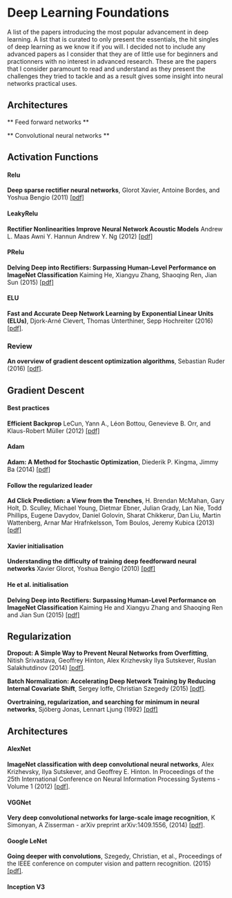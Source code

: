 # Deep Learning Foundations

A list of the papers introducing the most popular advancement in deep learning. A list that is curated to only present the essentials, the hit singles of deep learning as we know it if you will. I decided not to include any advanced papers as I consider that they are of little use for beginners and practionners with no interest in advanced research.
These are the papers that I consider paramount to read and understand as they present the challenges they tried to tackle and as a result gives some insight into neural networks practical uses.


## Architectures

** Feed forward networks **

** Convolutional neural networks **


## Activation Functions

#### Relu
**Deep sparse rectifier neural networks**, Glorot Xavier, Antoine Bordes, and Yoshua Bengio (2011) [[pdf]](http://proceedings.mlr.press/v15/glorot11a/glorot11a.pdf)

#### LeakyRelu
**Rectifier Nonlinearities Improve Neural Network Acoustic Models**  Andrew L. Maas Awni Y. Hannun Andrew Y. Ng (2012) [[pdf]](https://ai.stanford.edu/~amaas/papers/relu_hybrid_icml2013_final.pdf)

#### PRelu
**Delving Deep into Rectifiers: Surpassing Human-Level Performance on ImageNet Classification** Kaiming He, Xiangyu Zhang, Shaoqing Ren, Jian Sun (2015) [[pdf]](https://arxiv.org/pdf/1502.01852.pdf)

#### ELU
**Fast and Accurate Deep Network Learning by Exponential Linear Units (ELUs)**, Djork-Arné Clevert, Thomas Unterthiner, Sepp Hochreiter (2016) [[pdf]](https://arxiv.org/pdf/1511.07289).

### Review
**An overview of gradient descent optimization algorithms**, Sebastian Ruder (2016) [[pdf]](https://arxiv.org/pdf/1609.04747.pdf).



## Gradient Descent

#### Best practices
**Efficient Backprop** LeCun, Yann A., Léon Bottou, Genevieve B. Orr, and Klaus-Robert Müller (2012) [[pdf]](http://yann.lecun.com/exdb/publis/pdf/lecun-98b.pdf)

#### Adam
**Adam: A Method for Stochastic Optimization**, Diederik P. Kingma, Jimmy Ba (2014) [[pdf]](http://arxiv.org/abs/1412.6980)

#### Follow the regularized leader
**Ad Click Prediction: a View from the Trenches**, H. Brendan McMahan, Gary Holt, D. Sculley, Michael Young, Dietmar Ebner, Julian Grady, Lan Nie, Todd Phillips, Eugene Davydov, Daniel Golovin, Sharat Chikkerur, Dan Liu, Martin Wattenberg, Arnar Mar Hrafnkelsson, Tom Boulos, Jeremy Kubica (2013) [[pdf]](https://static.googleusercontent.com/media/research.google.com/en//pubs/archive/41159.pdf)

#### Xavier initialisation

**Understanding the difficulty of training deep feedforward neural networks**  Xavier Glorot, Yoshua Bengio (2010) [[pdf]](http://proceedings.mlr.press/v9/glorot10a/glorot10a.pdf)


#### He et al. initialisation

**Delving Deep into Rectifiers: Surpassing Human-Level Performance on ImageNet Classification** Kaiming He and Xiangyu Zhang and Shaoqing Ren and Jian Sun (2015) [[pdf]](https://arxiv.org/pdf/1502.01852.pdf)


## Regularization

**Dropout: A Simple Way to Prevent Neural Networks from Overfitting**, Nitish Srivastava, Geoffrey Hinton, Alex Krizhevsky
Ilya Sutskever, Ruslan Salakhutdinov (2014) [[pdf]](http://jmlr.org/papers/volume15/srivastava14a.old/srivastava14a.pdf).

**Batch Normalization: Accelerating Deep Network Training by Reducing Internal Covariate Shift**, Sergey Ioffe, Christian Szegedy (2015) [[pdf]](https://arxiv.org/pdf/1502.03167).

**Overtraining, regularization, and searching for minimum in neural networks**, Sjöberg Jonas, Lennart Ljung (1992) [[pdf]](https://pdfs.semanticscholar.org/6bb2/8b64d262b6aefae157be03399db08e41307c.pdf)


## Architectures

#### AlexNet

**ImageNet classification with deep convolutional neural networks**, Alex Krizhevsky, Ilya Sutskever, and Geoffrey E. Hinton. In Proceedings of the 25th International Conference on Neural Information Processing Systems - Volume 1 (2012) [[pdf]](https://papers.nips.cc/paper/4824-imagenet-classification-with-deep-convolutional-neural-networks.pdf).

#### VGGNet

**Very deep convolutional networks for large-scale image recognition**, K Simonyan, A Zisserman - arXiv preprint arXiv:1409.1556, (2014) [[pdf]](https://arxiv.org/pdf/1409.1556v6.pdf).


#### Google LeNet

**Going deeper with convolutions**, Szegedy, Christian, et al., Proceedings of the IEEE conference on computer vision and pattern recognition. (2015) [[pdf]](https://arxiv.org/pdf/1409.4842.pdf).


#### Inception V3
